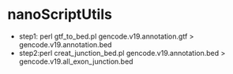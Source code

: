 # nanoScriptUtils

* step1: perl gtf_to_bed.pl gencode.v19.annotation.gtf > gencode.v19.annotation.bed
* step2:perl creat_junction_bed.pl gencode.v19.annotation.bed > gencode.v19.all_exon_junction.bed
